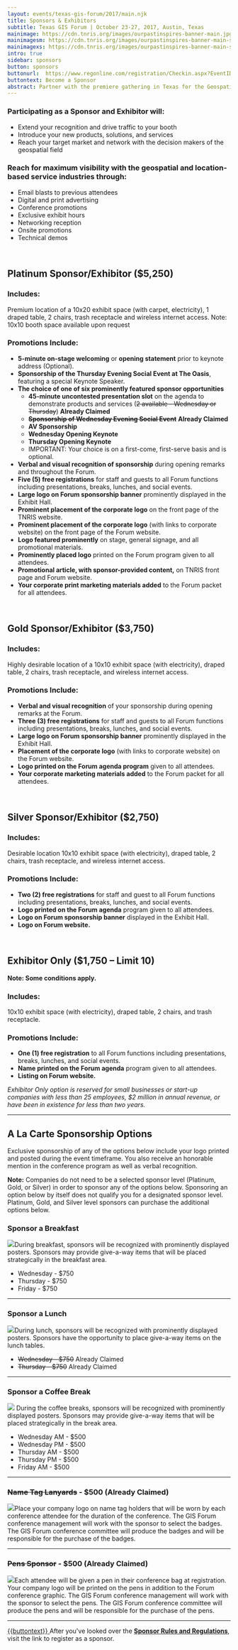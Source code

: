```yaml
---
layout: events/texas-gis-forum/2017/main.njk
title: Sponsors & Exhibitors
subtitle: Texas GIS Forum | October 23-27, 2017, Austin, Texas
mainimage: https://cdn.tnris.org/images/ourpastinspires-banner-main.jpg
mainimagesm: https://cdn.tnris.org/images/ourpastinspires-banner-main-sm.jpg
mainimagexs: https://cdn.tnris.org/images/ourpastinspires-banner-main-sm.jpg
intro: true
sidebar: sponsors
button: sponsors
buttonurl:  https://www.regonline.com/registration/Checkin.aspx?EventID=1982244
buttontext: Become a Sponsor
abstract: Partner with the premiere gathering in Texas for the Geospatial Professionals to reach your customers and your community.
---
```


### Participating as a Sponsor and Exhibitor will:

- Extend your recognition and drive traffic to your booth
- Introduce your new products, solutions, and services
- Reach your target market and network with the decision makers of the geospatial field

### Reach for maximum visibility with the geospatial and location-based service industries through:

- Email blasts to previous attendees
- Digital and print advertising
- Conference promotions
- Exclusive exhibit hours
- Networking reception
- Onsite promotions
- Technical demos

<br>

## Platinum Sponsor/Exhibitor ($5,250)

### Includes:

Premium location of a 10x20 exhibit space (with carpet, electricity), 1 draped table, 2 chairs, trash receptacle and wireless internet access. Note: 10x10 booth space available upon request

### Promotions Include:

- **5-minute on-stage welcoming** or **opening statement** prior to keynote address (Optional).
- **Sponsorship of the Thursday Evening Social Event at The Oasis**, featuring a special Keynote Speaker.
- **The choice of one of six prominently featured sponsor opportunities**
  - **45-minute uncontested presentation slot** on the agenda to demonstrate products and services (~~2 available - Wednesday or Thursday~~) **Already Claimed** 
  - **~~Sponsorship of Wednesday Evening Social Event~~** **Already Claimed**
  - **AV Sponsorship**
  - **Wednesday Opening Keynote**
  - **Thursday Opening Keynote**
  - IMPORTANT: Your choice is on a first-come, first-serve basis and is optional.
- **Verbal and visual recognition of sponsorship** during opening remarks and throughout the Forum.
- **Five (5) free registrations** for staff and guests to all Forum functions including presentations, breaks, lunches, and social events.
- **Large logo on Forum sponsorship banner** prominently displayed in the Exhibit Hall.
- **Prominent placement of the corporate logo** on the front page of the TNRIS website.
- **Prominent placement of the corporate logo** (with links to corporate website) on the front page of the Forum website.
- **Logo featured prominently** on stage, general signage, and all promotional materials.
- **Prominently placed logo** printed on the Forum program given to all attendees.
- **Promotional article, with sponsor-provided content,** on TNRIS front page and Forum website.
- **Your corporate print marketing materials added** to the Forum packet for all attendees.

<br>

## Gold Sponsor/Exhibitor ($3,750)

### Includes:

Highly desirable location of a 10x10 exhibit space (with electricity), draped table, 2 chairs, trash receptacle, and wireless internet access.

### Promotions Include:

- **Verbal and visual recognition** of your sponsorship during opening remarks at the Forum. 
- **Three (3) free registrations** for staff and guests to all Forum functions including presentations, breaks, lunches, and social events.
- **Large logo on Forum sponsorship banner** prominently displayed in the Exhibit Hall.
- **Placement of the corporate logo** (with links to corporate website) on the Forum website.
- **Logo printed on the Forum agenda program** given to all attendees.
- **Your corporate marketing materials added** to the Forum packet for all attendees.

<br>

## Silver Sponsor/Exhibitor ($2,750)
### Includes:

Desirable location 10x10 exhibit space (with electricity), draped table, 2 chairs, trash receptacle, and wireless internet access.

### Promotions Include:

- **Two (2) free registrations** for staff and guest to all Forum functions including presentations, breaks, lunches, and social events.
- **Logo printed on the Forum agenda** program given to all attendees.
- **Logo on Forum sponsorship banner** displayed in the Exhibit Hall.
- **Logo on Forum website.**

<br>

## Exhibitor Only ($1,750 – Limit 10)

**Note: Some conditions apply.**

### Includes:

10x10 exhibit space (with electricity), draped table, 2 chairs, and trash receptacle.

### Promotions Include:
- **One (1) free registration** to all Forum functions including presentations, breaks, lunches, and social events.
- **Name printed on the Forum agenda** program given to all attendees.
- **Listing on Forum website.**

*Exhibitor Only option is reserved for small businesses or start-up companies with less than 25 employees, $2 million in annual revenue, or have been in existence for less than two years.*

*****

<h2 id="additional-sponsors">A La Carte Sponsorship Options</h2>

<p class="lead">Exclusive sponsorship of any of the options below include your logo printed and posted during the event timeframe. You also receive an honorable mention in the conference program as well as verbal recognition.  </p>

**Note:** Companies do not need to be a selected sponsor level (Platinum, Gold, or Silver) in order to sponsor any of the options below. Sponsoring an option below by itself does not qualify you for a designated sponsor level. Platinum, Gold, and Silver level sponsors can purchase the additional options below. 

### Sponsor a Breakfast
<p><img class="img-fluid float-right" src="https://cdn.tnris.org/images/breakfast.jpg">During breakfast, sponsors will be recognized with prominently displayed posters. Sponsors may provide give-a-way items that will be placed strategically in the breakfast area.</p>

- Wednesday - $750
- Thursday - $750
- Friday - $750

****

### Sponsor a Lunch
<p><img class="img-fluid float-right" src="https://cdn.tnris.org/images/lunch.jpg">During lunch, sponsors will be recognized with prominently displayed posters. Sponsors have the opportunity to place give-a-way items on the lunch tables.</p>

- ~~Wednesday - $750~~ Already Claimed
- ~~Thursday - $750~~ Already Claimed

****

### Sponsor a Coffee Break

<p><img class="img-fluid float-right alacarte" src="https://cdn.tnris.org/images/coffee.jpg"> During the coffee breaks, sponsors will be recognized with prominently displayed posters. Sponsors may provide give-a-way items that will be placed strategically in the break area.</p>

- Wednesday AM - $500
- Wednesday PM - $500
- Thursday AM - $500
- Thursday PM - $500
- Friday AM - $500

****
 

### ~~Name Tag Lanyards~~ - $500 (Already Claimed)

<p><img class="img-fluid float-right alacarte" src="https://cdn.tnris.org/images/lanyard.png">Place your company logo on name tag holders that will be worn by each conference attendee for the duration of the conference. The GIS Forum conference management will work with the sponsor to select the badges. The GIS Forum conference committee will produce the badges and will be responsible for the purchase of the badges.</p>

****


### ~~Pens Sponsor~~ - $500 (Already Claimed)

<p><img class="img-fluid float-right alacarte" src="https://cdn.tnris.org/images/pen-promo.png">Each attendee will be given a pen in their conference bag at registration.  Your company logo will be printed on the pens in addition to the Forum conference graphic. The GIS Forum conference management will work with the sponsor to select the pens.  The GIS Forum conference committee will produce the pens and will be responsible for the purchase of the pens.</p>

****


<p class="lead"><a class="btn btn-lg btn-periwinkle float-leftg" href="{{buttonurl}}">
   <i class="fa fa-pencil"></i> {{buttontext}}
</a> After you've looked over the <a href="https://cdn.tnris.org/documents/2017-sponsor-rules-and-regulations.pdf"><strong>Sponsor Rules and Regulations</strong></a>, visit the link  to register as a sponsor.</p>





